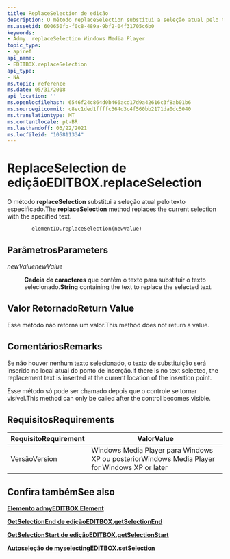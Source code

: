 ```yaml
---
title: ReplaceSelection de edição
description: O método replaceSelection substitui a seleção atual pelo texto especificado.
ms.assetid: 600650fb-f0c8-489a-9bf2-04f31705c6b0
keywords:
- Admy. replaceSelection Windows Media Player
topic_type:
- apiref
api_name:
- EDITBOX.replaceSelection
api_type:
- NA
ms.topic: reference
ms.date: 05/31/2018
api_location: ''
ms.openlocfilehash: 6546f24c864d0b466acd17d9a42616c3f8ab01b6
ms.sourcegitcommit: c8ec1ded1ffffc364d3c4f560bb2171da0dc5040
ms.translationtype: MT
ms.contentlocale: pt-BR
ms.lasthandoff: 03/22/2021
ms.locfileid: "105811334"
---
```

# <a name="editboxreplaceselection"></a><span data-ttu-id="0f09f-104">ReplaceSelection de edição</span><span class="sxs-lookup"><span data-stu-id="0f09f-104">EDITBOX.replaceSelection</span></span>

<span data-ttu-id="0f09f-105">O método **replaceSelection** substitui a seleção atual pelo texto especificado.</span><span class="sxs-lookup"><span data-stu-id="0f09f-105">The **replaceSelection** method replaces the current selection with the specified text.</span></span>

``` syntax
        elementID.replaceSelection(newValue)
```

## <a name="parameters"></a><span data-ttu-id="0f09f-106">Parâmetros</span><span class="sxs-lookup"><span data-stu-id="0f09f-106">Parameters</span></span>

<dl> <dt>

<span data-ttu-id="0f09f-107"><span id="newValue"></span><span id="newvalue"></span><span id="NEWVALUE"></span>*newValue*</span><span class="sxs-lookup"><span data-stu-id="0f09f-107"><span id="newValue"></span><span id="newvalue"></span><span id="NEWVALUE"></span>*newValue*</span></span>
</dt> <dd>

<span data-ttu-id="0f09f-108">**Cadeia de caracteres** que contém o texto para substituir o texto selecionado.</span><span class="sxs-lookup"><span data-stu-id="0f09f-108">**String** containing the text to replace the selected text.</span></span>

</dd> </dl>

## <a name="return-value"></a><span data-ttu-id="0f09f-109">Valor Retornado</span><span class="sxs-lookup"><span data-stu-id="0f09f-109">Return Value</span></span>

<span data-ttu-id="0f09f-110">Esse método não retorna um valor.</span><span class="sxs-lookup"><span data-stu-id="0f09f-110">This method does not return a value.</span></span>

## <a name="remarks"></a><span data-ttu-id="0f09f-111">Comentários</span><span class="sxs-lookup"><span data-stu-id="0f09f-111">Remarks</span></span>

<span data-ttu-id="0f09f-112">Se não houver nenhum texto selecionado, o texto de substituição será inserido no local atual do ponto de inserção.</span><span class="sxs-lookup"><span data-stu-id="0f09f-112">If there is no text selected, the replacement text is inserted at the current location of the insertion point.</span></span>

<span data-ttu-id="0f09f-113">Esse método só pode ser chamado depois que o controle se tornar visível.</span><span class="sxs-lookup"><span data-stu-id="0f09f-113">This method can only be called after the control becomes visible.</span></span>

## <a name="requirements"></a><span data-ttu-id="0f09f-114">Requisitos</span><span class="sxs-lookup"><span data-stu-id="0f09f-114">Requirements</span></span>



| <span data-ttu-id="0f09f-115">Requisito</span><span class="sxs-lookup"><span data-stu-id="0f09f-115">Requirement</span></span> | <span data-ttu-id="0f09f-116">Valor</span><span class="sxs-lookup"><span data-stu-id="0f09f-116">Value</span></span> |
|--------------------|---------------------------------------------------------|
| <span data-ttu-id="0f09f-117">Versão</span><span class="sxs-lookup"><span data-stu-id="0f09f-117">Version</span></span><br/> | <span data-ttu-id="0f09f-118">Windows Media Player para Windows XP ou posterior</span><span class="sxs-lookup"><span data-stu-id="0f09f-118">Windows Media Player for Windows XP or later</span></span><br/> |



## <a name="see-also"></a><span data-ttu-id="0f09f-119">Confira também</span><span class="sxs-lookup"><span data-stu-id="0f09f-119">See also</span></span>

<dl> <dt>

[<span data-ttu-id="0f09f-120">**Elemento admy**</span><span class="sxs-lookup"><span data-stu-id="0f09f-120">**EDITBOX Element**</span></span>](editbox-element.md)
</dt> <dt>

[<span data-ttu-id="0f09f-121">**GetSelectionEnd de edição**</span><span class="sxs-lookup"><span data-stu-id="0f09f-121">**EDITBOX.getSelectionEnd**</span></span>](editbox-getselectionend.md)
</dt> <dt>

[<span data-ttu-id="0f09f-122">**GetSelectionStart de edição**</span><span class="sxs-lookup"><span data-stu-id="0f09f-122">**EDITBOX.getSelectionStart**</span></span>](editbox-getselectionstart.md)
</dt> <dt>

[<span data-ttu-id="0f09f-123">**Autoseleção de myselecting**</span><span class="sxs-lookup"><span data-stu-id="0f09f-123">**EDITBOX.setSelection**</span></span>](editbox-setselection.md)
</dt> </dl>

 

 





